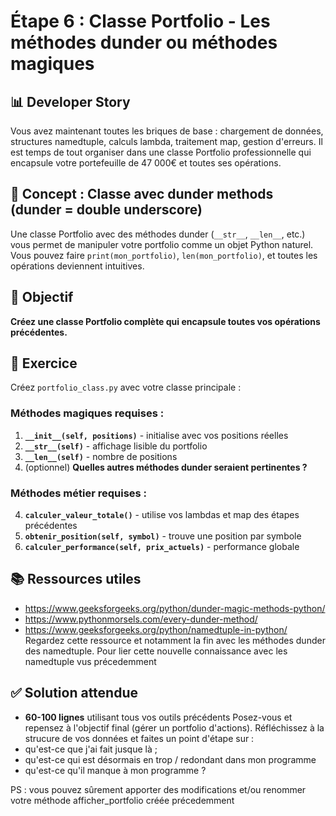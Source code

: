 # Étape 6 : Classe Portfolio - Les méthodes dunder ou méthodes magiques

## 📊 Developer Story
Vous avez maintenant toutes les briques de base : chargement de données, structures namedtuple, calculs lambda, traitement map, gestion d'erreurs. Il est temps de tout organiser dans une classe Portfolio professionnelle qui encapsule votre portefeuille de 47 000€ et toutes ses opérations.

## 🎯 Concept : Classe avec dunder methods (dunder = double underscore)
Une classe Portfolio avec des méthodes dunder (`__str__`, `__len__`, etc.) vous permet de manipuler votre portfolio comme un objet Python naturel. Vous pouvez faire `print(mon_portfolio)`, `len(mon_portfolio)`, et toutes les opérations deviennent intuitives.

## 🎯 Objectif
**Créez une classe Portfolio complète qui encapsule toutes vos opérations précédentes.**

## 📝 Exercice
Créez `portfolio_class.py` avec votre classe principale :

### Méthodes magiques requises :
1. **`__init__(self, positions)`** - initialise avec vos positions réelles
2. **`__str__(self)`** - affichage lisible du portfolio
3. **`__len__(self)`** - nombre de positions
4. (optionnel) **Quelles autres méthodes dunder seraient pertinentes ?**

### Méthodes métier requises :
4. **`calculer_valeur_totale()`** - utilise vos lambdas et map des étapes précédentes
5. **`obtenir_position(self, symbol)`** - trouve une position par symbole
6. **`calculer_performance(self, prix_actuels)`** - performance globale

## 📚 Ressources utiles
- https://www.geeksforgeeks.org/python/dunder-magic-methods-python/
- https://www.pythonmorsels.com/every-dunder-method/
- https://www.geeksforgeeks.org/python/namedtuple-in-python/ Regardez cette ressource et notamment la fin avec les méthodes dunder des namedtuple. Pour lier cette nouvelle connaissance avec les namedtuple vus précedemment

## ✅ Solution attendue
- **60-100 lignes** utilisant tous vos outils précédents
Posez-vous et repensez à l'objectif final (gérer un portfolio d'actions). 
Réfléchissez à la strucure de vos données et faites un point d'étape sur :
- qu'est-ce que j'ai fait jusque là ; 
- qu'est-ce qui est désormais en trop / redondant dans mon programme
- qu'est-ce qu'il manque à mon programme ?

PS : vous pouvez sûrement apporter des modifications et/ou renommer votre méthode afficher_portfolio créée précedemment